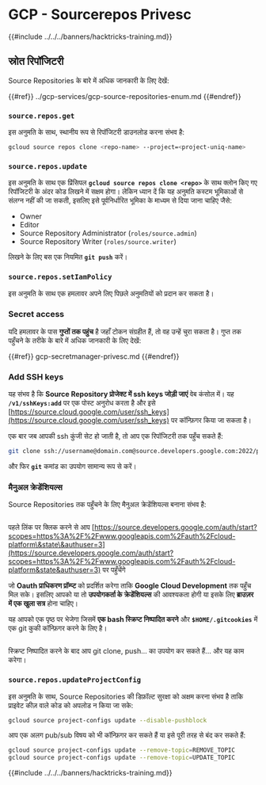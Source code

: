 # GCP - Sourcerepos Privesc

{{#include ../../../banners/hacktricks-training.md}}

## स्रोत रिपॉजिटरी

Source Repositories के बारे में अधिक जानकारी के लिए देखें:

{{#ref}}
../gcp-services/gcp-source-repositories-enum.md
{{#endref}}

### `source.repos.get`

इस अनुमति के साथ, स्थानीय रूप से रिपॉजिटरी डाउनलोड करना संभव है:
```bash
gcloud source repos clone <repo-name> --project=<project-uniq-name>
```
### `source.repos.update`

इस अनुमति के साथ एक प्रिंसिपल **`gcloud source repos clone <repo>`** के साथ क्लोन किए गए रिपॉजिटरी के अंदर कोड लिखने में सक्षम होगा। लेकिन ध्यान दें कि यह अनुमति कस्टम भूमिकाओं से संलग्न नहीं की जा सकती, इसलिए इसे पूर्वनिर्धारित भूमिका के माध्यम से दिया जाना चाहिए जैसे:

- Owner
- Editor
- Source Repository Administrator (`roles/source.admin`)
- Source Repository Writer (`roles/source.writer`)

लिखने के लिए बस एक नियमित **`git push`** करें।

### `source.repos.setIamPolicy`

इस अनुमति के साथ एक हमलावर अपने लिए पिछले अनुमतियों को प्रदान कर सकता है।

### Secret access

यदि हमलावर के पास **गुप्तों तक पहुंच** है जहाँ टोकन संग्रहीत हैं, तो वह उन्हें चुरा सकता है। गुप्त तक पहुँचने के तरीके के बारे में अधिक जानकारी के लिए देखें:

{{#ref}}
gcp-secretmanager-privesc.md
{{#endref}}

### Add SSH keys

यह संभव है कि **Source Repository प्रोजेक्ट में ssh keys जोड़ी जाएं** वेब कंसोल में। यह **`/v1/sshKeys:add`** पर एक पोस्ट अनुरोध करता है और इसे [https://source.cloud.google.com/user/ssh_keys](https://source.cloud.google.com/user/ssh_keys) पर कॉन्फ़िगर किया जा सकता है।

एक बार जब आपकी ssh कुंजी सेट हो जाती है, तो आप एक रिपॉजिटरी तक पहुँच सकते हैं:
```bash
git clone ssh://username@domain.com@source.developers.google.com:2022/p/<proj-name>/r/<repo-name>
```
और फिर **`git`** कमांड का उपयोग सामान्य रूप से करें।

### मैनुअल क्रेडेंशियल्स

Source Repositories तक पहुँचने के लिए मैनुअल क्रेडेंशियल्स बनाना संभव है:

<figure><img src="../../../images/image (324).png" alt=""><figcaption></figcaption></figure>

पहले लिंक पर क्लिक करने से आप [https://source.developers.google.com/auth/start?scopes=https%3A%2F%2Fwww.googleapis.com%2Fauth%2Fcloud-platform\&state\&authuser=3](https://source.developers.google.com/auth/start?scopes=https%3A%2F%2Fwww.googleapis.com%2Fauth%2Fcloud-platform&state&authuser=3) पर पहुँचेंगे

जो **Oauth प्राधिकरण प्रॉम्प्ट** को प्रदर्शित करेगा ताकि **Google Cloud Development** तक पहुँच मिल सके। इसलिए आपको या तो **उपयोगकर्ता के क्रेडेंशियल्स** की आवश्यकता होगी या इसके लिए **ब्राउज़र में एक खुला सत्र** होना चाहिए।

यह आपको एक पृष्ठ पर भेजेगा जिसमें **एक bash स्क्रिप्ट निष्पादित करने** और **`$HOME/.gitcookies`** में एक git कुकी कॉन्फ़िगर करने के लिए है।

<figure><img src="../../../images/image (323).png" alt=""><figcaption></figcaption></figure>

स्क्रिप्ट निष्पादित करने के बाद आप git clone, push... का उपयोग कर सकते हैं... और यह काम करेगा।

### `source.repos.updateProjectConfig`

इस अनुमति के साथ, Source Repositories की डिफ़ॉल्ट सुरक्षा को अक्षम करना संभव है ताकि प्राइवेट कीज़ वाले कोड को अपलोड न किया जा सके:
```bash
gcloud source project-configs update --disable-pushblock
```
आप एक अलग pub/sub विषय को भी कॉन्फ़िगर कर सकते हैं या इसे पूरी तरह से बंद कर सकते हैं:
```bash
gcloud source project-configs update --remove-topic=REMOVE_TOPIC
gcloud source project-configs update --remove-topic=UPDATE_TOPIC
```
{{#include ../../../banners/hacktricks-training.md}}
